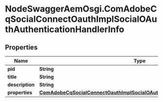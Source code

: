 # NodeSwaggerAemOsgi.ComAdobeCqSocialConnectOauthImplSocialOAuthAuthenticationHandlerInfo

## Properties

Name | Type | Description | Notes
------------ | ------------- | ------------- | -------------
**pid** | **String** |  | [optional] 
**title** | **String** |  | [optional] 
**description** | **String** |  | [optional] 
**properties** | [**ComAdobeCqSocialConnectOauthImplSocialOAuthAuthenticationHandlerProperties**](ComAdobeCqSocialConnectOauthImplSocialOAuthAuthenticationHandlerProperties.md) |  | [optional] 



